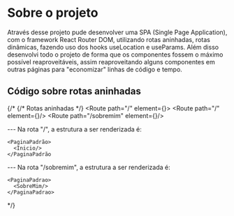 # Sobre o projeto

Através desse projeto pude desenvolver uma SPA (Single Page Application), com o framework React Router DOM, utilizando rotas aninhadas, rotas dinâmicas, fazendo uso dos hooks useLocation e useParams. Além disso desenvolvi todo o projeto de forma que os componentes fossem o máximo possível reaproveitáveis, assim reaproveitando alguns componentes em outras páginas para "economizar" linhas de código e tempo.

## Código sobre rotas aninhadas
{/*
  {/* Rotas aninhadas */}
  <Route path="/" element={<PaginaPadrao/>}>
    <Route path="/" element={<Inicio/>}/>
    <Route path="/sobremim" element={<SobreMim/>}/>
  </Route>

  --- Na rota "/", a estrutura a ser renderizada é:
  
    <PaginaPadrão>
      <Inicio/>
    </PaginaPadrão
  --- Na rota "/sobremim", a estrutura a ser renderizada é:
  
    <PaginaPadrao>
      <SobreMim/>
    </PaginaPadrao>
*/}
